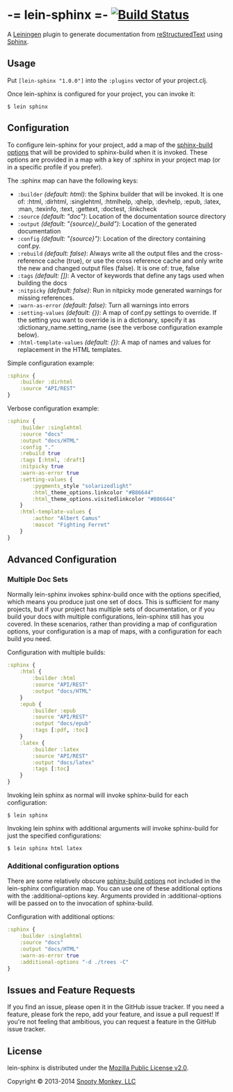 # -= lein-sphinx =- [![Build Status](https://travis-ci.org/SnootyMonkey/lein-sphinx.png?branch=master)](https://travis-ci.org/SnootyMonkey/lein-sphinx)

A [Leiningen](http://leiningen.org/) plugin to generate documentation from [reStructuredText](http://docutils.sourceforge.net/rst.html) using [Sphinx](http://sphinx-doc.org/).

## Usage

Put `[lein-sphinx "1.0.0"]` into the `:plugins` vector of your project.clj.

Once lein-sphinx is configured for your project, you can invoke it:

```console
$ lein sphinx
```

## Configuration

To configure lein-sphinx for your project, add a map of the [sphinx-build options](http://sphinx-doc.org/invocation.html#invocation) that will be provided to sphinx-build when it is invoked. These options are provided in a map with a key of :sphinx in your project map (or in a specific profile if you prefer).

The :sphinx map can have the following keys:

* `:builder` *(default: html)*: the Sphinx builder that will be invoked. It is one of: :html, :dirhtml, :singlehtml, :htmlhelp, :qhelp, :devhelp, :epub, :latex, :man, :texinfo, :text, :gettext, :doctest, :linkcheck
* `:source` *(default: "doc")*: Location of the documentation source directory
* `:output` *(default: "{source}/_build")*: Location of the generated documentation
* `:config` *(default: "{source}")*: Location of the directory containing conf.py.
* `:rebuild` *(default: false)*: Always write all the output files and the cross-reference cache (true), or use the cross reference cache and only write the new and changed output files (false). It is one of: true, false
* `:tags` *(default: [])*: A vector of keywords that define any tags used when building the docs
* `:nitpicky` *(default: false)*: Run in nitpicky mode generated warnings for missing references.
* `:warn-as-error` *(default: false)*: Turn all warnings into errors
* `:setting-values` *(default: {})*: A map of conf.py settings to override. If the setting you want to override is in a dictionary, specify it as :dictionary_name.setting_name (see the verbose configuration example below).
* `:html-template-values` *(default: {})*: A map of names and values for replacement in the HTML templates.

Simple configuration example:

```clojure
:sphinx {
	:builder :dirhtml
	:source "API/REST"
}
```

Verbose configuration example:

```clojure
:sphinx {
	:builder :singlehtml
	:source "docs"
	:output "docs/HTML"
	:config "."
	:rebuild true
	:tags [:html, :draft]
	:nitpicky true
	:warn-as-error true
	:setting-values {
		:pygments_style "solarizedlight"
		:html_theme_options.linkcolor "#B86644"
		:html_theme_options.visitedlinkcolor "#B86644"
	}
	:html-template-values {
		:author "Albert Camus"
		:mascot "Fighting Ferret"
	}
}
```

## Advanced Configuration

### Multiple Doc Sets

Normally lein-sphinx invokes sphinx-build once with the options specified, which means you produce just one set of docs. This is sufficient for many projects, but if your project has multiple sets of documentation, or if you build your docs with multiple configurations, lein-sphinx still has you covered. In these scenarios, rather than providing a map of configuration options, your configuration is a map of maps, with a configuration for each build you need.

Configuration with multiple builds:

```clojure
:sphinx {
	:html {
		:builder :html
		:source "API/REST"
		:output "docs/HTML"
	}
	:epub {
		:builder :epub
		:source "API/REST"
		:output "docs/epub"
		:tags [:pdf, :toc]
	}
	:latex {
		:builder :latex
		:source "API/REST"
		:output "docs/latex"
		:tags [:toc]
	}
}
```

Invoking lein sphinx as normal will invoke sphinx-build for each configuration:

```console
$ lein sphinx
```
Invoking lein sphinx with additional arguments will invoke sphinx-build for just the specified configurations:

```console
$ lein sphinx html latex
```

### Additional configuration options

There are some relatively obscure [sphinx-build options](http://sphinx-doc.org/invocation.html#invocation) not included in the lein-sphinx configuration map. You can use one of these additional options with the :additional-options key. Arguments provided in :additional-options will be passed on to the invocation of sphinx-build.

Configuration with additional options:

```clojure
:sphinx {
	:builder :singlehtml
	:source "docs"
	:output "docs/HTML"
	:warn-as-error true
	:additional-options "-d ./trees -C"
}
```

## Issues and Feature Requests

If you find an issue, please open it in the GitHub issue tracker. If you need a feature, please fork the repo, add your feature, and issue a pull request! If you're not feeling that ambitious, you can request a feature in the GitHub issue tracker.

## License

lein-sphinx is distributed under the [Mozilla Public License v2.0](http://www.mozilla.org/MPL/2.0/).

Copyright © 2013-2014 [Snooty Monkey, LLC](http://snootymonkey.com/)
